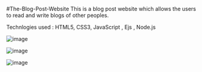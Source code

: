 #The-Blog-Post-Website
This is a blog post website which allows the users to read and write blogs of other peoples.

Technlogies used :
HTML5, CSS3, JavaScript , Ejs , Node.js

![image](https://user-images.githubusercontent.com/83506458/180842454-1ef32963-2e9d-4173-818d-e04d29330705.png)

![image](https://user-images.githubusercontent.com/83506458/180842497-02a6191e-6d28-449a-bf48-8d1b09cb667f.png)

![image](https://user-images.githubusercontent.com/83506458/180842587-8d9acc33-3fe8-40f1-8f6a-1481c855977a.png)

